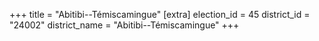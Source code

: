 +++
title = "Abitibi--Témiscamingue"
[extra]
election_id = 45
district_id = "24002"
district_name = "Abitibi--Témiscamingue"
+++
